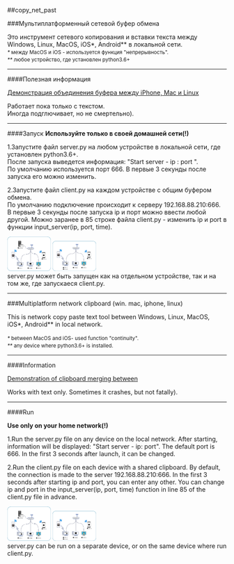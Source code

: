 ##copy_net_past

###Мультиплатформенный сетевой буфер обмена  

Это инструмент сетевого копирования и вставки текста между Windows, Linux, 
MacOS, iOS*, Android** в локальной сети.  
<small>_*_ между MacOS и iOS - используется функция "непрерывность".</small>  
<small>_**_ любое устройство, где установлен python3.6+</small>

***

####Полезная информация

[Демонстрация объединения буфера между iPhone, Mac и 
Linux](https://www.youtube.com/watch?v=BIfXv44qUz4)

Работает пока только с текстом.  
Иногда подглючивает, но не смертельно).  

***

####Запуск
**Используйте только в своей домашней сети(!)**

1.Запустите файл server.py на любом устройстве в локальной сети, где установлен 
python3.6+.  
После запуска выведется информация: "Start server  - ip : port ".  
По умолчанию используется порт 666. 
В первые 3 секунды после запуска его можно изменить.  

2.Запустите файл client.py на каждом устройстве с общим буфером обмена.  
По умолчанию подключение происходит к серверу 192.168.88.210:666.  
В первые 3 секунды после запуска ip и порт можно ввести любой другой. 
Можно заранее в 85 строке файла client.py - изменить ip и port в функции 
input_server(ip, port, time).

<a href="img/scheme_1.png"><img src="img/scheme_1.png" width="100px"></a>
<a href="img/scheme_2.png"><img src="img/scheme_2.png" width="100px"></a>  
server.py может быть запущен как на отдельном устройстве, так и на том же, 
где запускаеся client.py.  

***

###Multiplatform network clipboard (win. mac, iphone, linux)  

This is network copy paste text  tool between Windows, Linux, MacOS, iOS*, 
Android** in local network.  

<small>_*_ between MacOS and iOS- used function "continuity".</small>  
<small>_**_ any device where python3.6+ is installed.</small>

***

####Information

[Demonstration of clipboard merging 
between](https://www.youtube.com/watch?v=BIfXv44qUz4)

Works with text only.
Sometimes it crashes, but not fatally).

***
####Run

**Use only on your home network(!)**

1.Run the server.py file on any device on the local network.
After starting, information will be displayed: "Start server - ip: port".
The default port is 666.
In the first 3 seconds after launch, it can be changed.

2.Run the client.py file on each device with a shared clipboard.
By default, the connection is made to the server 192.168.88.210:666.
In the first 3 seconds after starting ip and port, you can enter any other.
You can change ip and port in the input_server(ip, port, time) 
function in line 85 of the client.py file in advance.  

<a href="img/scheme_1.png"><img src="img/scheme_1.png" width="100px"></a>
<a href="img/scheme_2.png"><img src="img/scheme_2.png" width="100px"></a>  
server.py can be run on a separate device, or on the same device where run 
client.py.